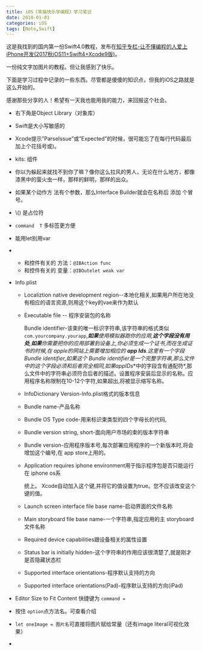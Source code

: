 ```yaml
---
title: iOS《笨猫快乐学编程》学习笔记
date: 2018-01-01
categories: iOS
tags: [Note,Swift]
---
```

这是我找到的国内第一份Swift4.0教程，发布在[知乎专栏-让不懂编程的人爱上iPhone开发(2017秋iOS11+Swift4+Xcode9版)](https://zhuanlan.zhihu.com/p/29746936)。

一份纯文字加图片的教程。但让我感到了快乐。

下面是学习过程中记录的一些东西。尽管都是傻傻的知识点，但我的iOS之路就是这么开始的。

感谢那些分享的人！希望有一天我也能用我的能力，来回报这个社会。

<!---more--->



- 右下角是Object  Library（对象库）

- Swift是大小写敏感的

- Xcode提示”ParseIssue”或”Expected<something>”的时候，很可能忘了在每行代码最后加上个花括号或)。

- kits: 组件

- 你以为躲起来就找不到你了嘛？像你这么拉风的男人，无论在什么地方，都像漆黑中的萤火虫一样，那样的鲜明，那样的出众。

- 如果某个动作方 法有个参数，那么Interface Builder就会在名称后 添加 个冒号。

- \\()  是占位符

- `command  T` 多标签更方便

- 能用let别用var

- ​

  - 和控件有关的 方法：`@IBAction func`
  - 和控件有关的 变量：`@IBOutelet weak var`

- Info.plist

  - Localiztion native development region--本地化相关,如果用户所在地没有相应的语言资源,则用这个key的vae来作为默认

  - Executable file -- 程序安装包的名称

    Bundle identifier-该束的唯一标识字符串,该字符串的格式类似`com.yourcompany.yourapp`,***如果**使用模拟器跑你的应用,**这个字段没有用处**,**如果**你需要把你的应用部署到设备上,你必须生成一个证书,而在生成证书的时候,在 apple的网站上需要增加相应的 **app Ids**.这里有一个字段Bundle identifier,如果这个 Bundle identifier是一个完整字符串,那么文件中的这个字段必须和后者完全相同,如果**appIDs**中的字段含有通配符*,那么文件中的字符串必须符合后者的描述。设置程序安装后显示的名称。应用程序名称限制在10-12个字符,如果超出,将被显示缩写名称。

  - InfoDictionary Version-lnfo.plist格式的版本信息

  - Bundle name-产品名称

  - Bundle OS Type code-用来标识束类型的四个字母长的代码,

  - Bundle version string, short-面向用户市场的束的版本字符串

  - Bundle version-应用程序版本号,每次部署应用程序的一个新版本时,将会增加这个编号,在 app store上用的。

  - Application requires iphone environment用于指示程序包是否只能运行在 iphone os系

    统上。 Xcode自动加入这个键,并将它的值设置为true。您不应该改变这个键的值。																														

  - Launch screen interface file base name-启动界面的文件名称

  - Main storyboard file base name-一个字符串,指定应用的主 storyboard文件名称

  - Required device capabilities跟设备相关的属性设置

  - Status bar is initially hidden-这个字符串的作用应该很清楚了,就是刚才是否隐藏状态栏

  - Supported interface orientations-程序默认支持的方向

  - Supported interface orientations(Pad)-程序默认支持的方向(iPad)

- Editor Size to Fit Content 快捷键为 `command =` 

- 按住 `option`点方法名。可查看介绍

- `let oneImage = 图片名`可直接将图片赋给常量（还有image literal可视化效果）

- ​

